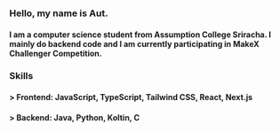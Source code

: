 ### Hello, my name is Aut.
#### I am a computer science student from Assumption College Sriracha. I mainly do backend code and I am currently participating in MakeX Challenger Competition.
### Skills
#### > Frontend: JavaScript, TypeScript, Tailwind CSS, React, Next.js
#### > Backend: Java, Python, Koltin, C
